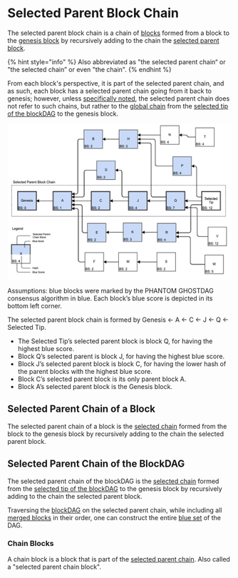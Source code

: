 # Selected Parent Block Chain

The selected parent block chain is a chain of [blocks](../blocks/) formed from a block to the [genesis block](../blocks/genesis-block.md) by recursively adding to the chain the [selected parent block](selected-parent.md).

{% hint style="info" %}
Also abbreviated as "the selected parent chain“ or "the selected chain” or even "the chain".
{% endhint %}

From each block's perspective, it is part of the selected parent chain, and as such, each block has a selected parent chain going from it back to genesis; however, unless [specifically noted](selected-parent-chain.md#selected-parent-chain-of-a-block), the selected parent chain does not refer to such chains, but rather to the [global chain](selected-parent-chain.md#selected-parent-chain-of-the-blockdag) from the [selected tip of the blockDAG](../../glossary.md#selected-tip-of-the-blockdag) to the genesis block.

![](../../.gitbook/assets/selected-parent-block-chain-example.png)

Assumptions: blue blocks were marked by the PHANTOM GHOSTDAG consensus algorithm in blue. Each block’s blue score is depicted in its bottom left corner.

The selected parent block chain is formed by Genesis ← A ← C ← J ← Q ← Selected Tip.

* The Selected Tip’s selected parent block is block Q, for having the highest blue score.
* Block Q’s selected parent is block J, for having the highest blue score.
* Block J’s selected parent block is block C, for having the lower hash of the parent blocks with the highest blue score.
* Block C’s selected parent block is its only parent block A.
* Block A’s selected parent block is the Genesis block.

## Selected Parent Chain of a Block

The selected parent chain of a block is the [selected chain](selected-parent-chain.md) formed from the block to the genesis block by recursively adding to the chain the selected parent block.

## Selected Parent Chain of the BlockDAG

The selected parent chain of the blockDAG is the [selected chain](selected-parent-chain.md) formed from the [selected tip of the blockDAG](selected-parent.md#selected-tip-of-the-blockdag) to the genesis block by recursively adding to the chain the selected parent block.

Traversing the [blockDAG](../blockdag/) on the selected parent chain, while including all [merged blocks](merged-blocks.md) in their order, one can construct the entire [blue set](blue-set/) of the DAG.

### Chain Blocks <a id="Chain-Blocks"></a>

A chain block is a block that is part of the [selected parent chain](selected-parent-chain.md). Also called a "selected parent chain block".

